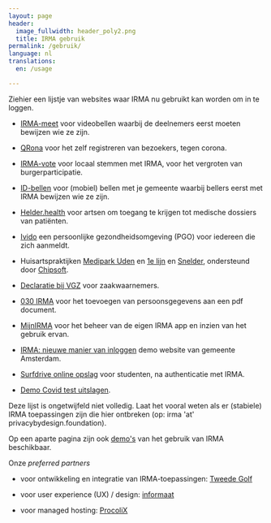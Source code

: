 ```yaml
---
layout: page
header:
  image_fullwidth: header_poly2.png
  title: IRMA gebruik
permalink: /gebruik/
language: nl
translations:
  en: /usage

---
```


Ziehier een lijstje van websites waar IRMA nu gebruikt kan worden om
in te loggen.

  * [IRMA-meet](https://irma-meet.nl/) voor videobellen waarbij de
    deelnemers eerst moeten bewijzen wie ze zijn.

  * [QRona](https://qrona.info/) voor het zelf registreren van 
    bezoekers, tegen corona.

  * [IRMA-vote](https://www.ru.nl/ihub/research/research-projects/irma-vote/)
    voor locaal stemmen met IRMA, voor het vergroten van
    burgerparticipatie.

  * [ID-bellen](https://www.idbellen.nl/) voor (mobiel) bellen met je
    gemeente waarbij bellers eerst met IRMA bewijzen wie ze zijn.

  * [Helder.health](https://helder.health/) voor artsen om toegang te
    krijgen tot medische dossiers van pati&euml;nten.

  * [Ivido](https://platform.ivido.nl/) een persoonlijke gezondheidsomgeving
    (PGO) voor iedereen die zich aanmeldt.

  * Huisartspraktijken [Medipark Uden](https://medipark.hix365.nl/) en
    [1e lijn](https://1elijn.praktijkinfo.nl/onlinepatientomgeving/)
    en [Snelder](https://mijn.huisartsenpraktijksnelder.nl/),
    ondersteund door [Chipsoft](https://www.chipsoft.nl).

  * [Declaratie bij VGZ](https://www.vgz.nl/irma#/) voor
    zaakwaarnemers.

  * [030 IRMA](https://www.030irma.nl/) voor het toevoegen van
    persoonsgegevens aan een pdf document.

  * [MijnIRMA](https://privacybydesign.foundation/mijnirma/) voor het
    beheer van de eigen IRMA app en inzien van het gebruik ervan.

  * [IRMA: nieuwe manier van
    inloggen](https://www.amsterdam.nl/wonen-leefomgeving/innovatie/de-digitale-stad/irma-nieuwe-manier-inloggen/) demo website van gemeente Amsterdam.

  * [Surfdrive online
    opslag](https://www.surf.nl/nieuws/pilot-surfdrive-voor-studenten)
    voor studenten, na authenticatie met IRMA.

  * [Demo Covid test uitslagen](https://demo.irma.dev/).
    

Deze lijst is ongetwijfeld niet volledig. Laat het vooral weten als er
(stabiele) IRMA toepassingen zijn die hier ontbreken (op: irma 'at'
privacybydesign.foundation).

Op een aparte pagina zijn ook [demo's](/demo) van het gebruik van IRMA
beschikbaar.

Onze *preferred partners* 

* voor ontwikkeling en integratie van IRMA-toepassingen: [Tweede
  Golf](https://tweedegolf.nl/)

* voor user experience (UX) / design: [informaat](https://informaat.nl/nl)

* voor managed hosting: [ProcoliX](https://www.procolix.com/)




